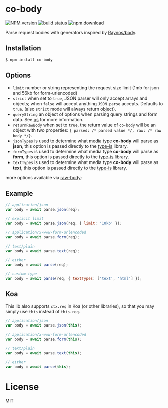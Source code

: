 # co-body

[![NPM version][npm-image]][npm-url]
[![build status][gh-workflow-image]][gh-workflow-url]
[![npm download][download-image]][download-url]

[npm-image]: https://img.shields.io/npm/v/co-body.svg?style=for-the-badge
[npm-url]: https://npmjs.org/package/co-body

[gh-workflow-image]: https://img.shields.io/github/actions/workflow/status/thetutlage/co-body/test.yml?style=for-the-badge
[gh-workflow-url]: https://github.com/thetutlage/co-body/actions/workflows/test.yml "Github action"

[download-image]: https://img.shields.io/npm/dm/@poppinss/co-body.svg?style=for-the-badge
[download-url]: https://npmjs.org/package/@poppinss/co-body

  Parse request bodies with generators inspired by [Raynos/body](https://github.com/Raynos/body).

## Installation

```bash
$ npm install co-body
```

## Options

  - `limit` number or string representing the request size limit (1mb for json and 56kb for form-urlencoded)
  - `strict` when set to `true`, JSON parser will only accept arrays and objects; when `false` will accept anything `JSON.parse` accepts. Defaults to `true`. (also `strict` mode will always return object).
  - `queryString` an object of options when parsing query strings and form data. See [qs](https://github.com/hapijs/qs) for more information.
  - `returnRawBody` when set to `true`, the return value of `co-body` will be an object with two properties: `{ parsed: /* parsed value */, raw: /* raw body */}`.
  - `jsonTypes` is used to determine what media type **co-body** will parse as **json**, this option is passed directly to the [type-is](https://github.com/jshttp/type-is) library.
  - `formTypes` is used to determine what media type **co-body** will parse as **form**, this option is passed directly to the [type-is](https://github.com/jshttp/type-is) library.
  - `textTypes` is used to determine what media type **co-body** will parse as **text**, this option is passed directly to the [type-is](https://github.com/jshttp/type-is) library.

more options available via [raw-body](https://github.com/stream-utils/raw-body#getrawbodystream-options-callback):

## Example

```js
// application/json
var body = await parse.json(req);

// explicit limit
var body = await parse.json(req, { limit: '10kb' });

// application/x-www-form-urlencoded
var body = await parse.form(req);

// text/plain
var body = await parse.text(req);

// either
var body = await parse(req);

// custom type
var body = await parse(req, { textTypes: ['text', 'html'] });
```

## Koa

  This lib also supports `ctx.req` in Koa (or other libraries),
  so that you may simply use `this` instead of `this.req`.

```js
// application/json
var body = await parse.json(this);

// application/x-www-form-urlencoded
var body = await parse.form(this);

// text/plain
var body = await parse.text(this);

// either
var body = await parse(this);
```

# License

  MIT
